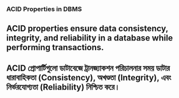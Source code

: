 ### ACID Properties in DBMS
## ACID properties ensure data consistency, integrity, and reliability in a database while performing transactions.
## ACID প্রোপার্টিগুলো ডাটাবেজে ট্রানজ্যাকশন পরিচালনার সময় ডাটার ধারাবাহিকতা (Consistency), অখণ্ডতা (Integrity), এবং নির্ভরযোগ্যতা (Reliability) নিশ্চিত করে।
